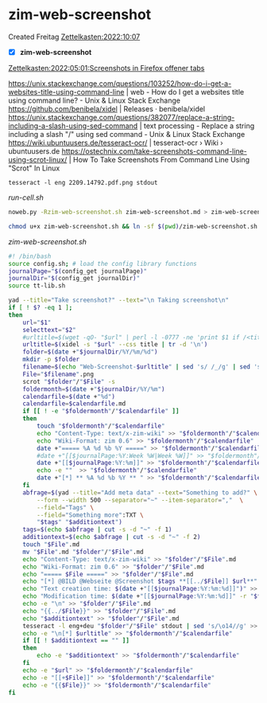 # zim-web-screenshot
Created Freitag [Zettelkasten:2022:10:07]()

- [X] **zim-web-screenshot**


[Zettelkasten:2022:05:01:Screenshots in Firefox offener tabs]()

<https://unix.stackexchange.com/questions/103252/how-do-i-get-a-websites-title-using-command-line> | web - How do I get a websites title using command line? - Unix & Linux Stack Exchange
<https://github.com/benibela/xidel> | Releases · benibela/xidel
<https://unix.stackexchange.com/questions/382077/replace-a-string-including-a-slash-using-sed-command> | text processing - Replace a string including a slash "/" using sed command - Unix & Linux Stack Exchange
<https://wiki.ubuntuusers.de/tesseract-ocr/> | tesseract-ocr › Wiki › ubuntuusers.de
<https://ostechnix.com/take-screenshots-command-line-using-scrot-linux/> | How To Take Screenshots From Command Line Using "Scrot" In Linux

``tesseract -l eng 2209.14792.pdf.png stdout``

*run-cell.sh*
```bash
noweb.py -Rzim-web-screenshot.sh zim-web-screenshot.md > zim-web-screenshot.sh && echo 'fertig'
```


```bash
chmod u+x zim-web-screenshot.sh && ln -sf $(pwd)/zim-web-screenshot.sh ~/.local/bin/zim-web-screenshot.sh && echo 'fertig'
```

*zim-web-screenshot.sh*
```bash
#! /bin/bash
source config.sh; # load the config library functions
journalPage="$(config_get journalPage)"
journalDir="$(config_get journalDir)"
source tt-lib.sh

yad --title="Take screenshot?" --text="\n Taking screenshot\n"
if [ ! $? -eq 1 ];
then
    url="$1"
    selecttext="$2"
    #urltitle=$(wget -qO- "$url" | perl -l -0777 -ne 'print $1 if /<title.*?>\s*(.*?)\s*<\/title/si' | recode html..)
    urltitle=$(xidel -s "$url" --css title | tr -d '\n')
    folder=$(date +"$journalDir/%Y/%m/%d")
    mkdir -p $folder
    filename=$(echo "Web-Screenshot-$urltitle" | sed 's/ /_/g' | sed 's/\//_/g' | sed 's/?/__/g' | sed 's/:/;/g'| sed -e "s/'/_/g" | sed 's/\"//g' | sed 's/\&/n/g' | sed -e "s/|//g" | sed 's/\[/(/g' | sed 's/\]/)/g')
    File="$filename".png
    scrot "$folder"/"$File" -s
    foldermonth=$(date +"$journalDir/%Y/%m")
    calendarfile=$(date +"%d")
    calendarfile=$calendarfile.md
    if [[ ! -e "$foldermonth"/"$calendarfile" ]] 
    then
        touch "$foldermonth"/"$calendarfile"
        echo "Content-Type: text/x-zim-wiki" >> "$foldermonth"/"$calendarfile"
        echo "Wiki-Format: zim 0.6" >> "$foldermonth"/"$calendarfile"
        date +"===== %A %d %b %Y =====" >> "$foldermonth"/"$calendarfile"
        #date +"[[$journalPage:%Y:Week %W|Week %W]]" >> "$foldermonth"/"$calendarfile"
        date +"[[$journalPage:%Y:%m]]" >> "$foldermonth"/"$calendarfile"
        echo -e ""  >> "$foldermonth"/"$calendarfile"
        date +"[*] ** %A %d %b %Y ** " >> "$foldermonth"/"$calendarfile"
    fi
    abfrage=$(yad --title="Add meta data" --text="Something to add?" \
		--form --width 500 --separator="~" --item-separator=","  \
		--field="Tags" \
		--field="Something more":TXT \
		"$tags" "$additiontext")
    tags=$(echo $abfrage | cut -s -d "~" -f 1)
    additiontext=$(echo $abfrage | cut -s -d "~" -f 2)
    touch "$File".md
    mv "$File".md "$folder"/"$File".md
    echo "Content-Type: text/x-zim-wiki" >> "$folder"/"$File".md
    echo "Wiki-Format: zim 0.6" >> "$folder"/"$File".md
    echo "===== $File =====" >> "$folder"/"$File".md
    echo "[*] @BILD @Webseite @Screenshot $tags **[[../$File]] $url**" >> "$folder"/"$File".md
    echo "Text creation time: $(date +"[[$journalPage:%Y:%m:%d]]")" >> "$folder"/"$File".md
    echo "Modification time: $(date +"[[$journalPage:%Y:%m:%d]]" -r "$folder"/"$File")" >> "$folder"/"$File".md
    echo -e "\n" >> "$folder"/"$File".md
    echo "{{../$File}}" >> "$folder"/"$File".md
    echo "$additiontext" >> "$folder"/"$File".md
    tesseract -l eng+deu "$folder"/"$File" stdout | sed 's/\o14//g' >> "$folder"/"$File".md
    echo -e "\n[*] $urltitle" >> "$foldermonth"/"$calendarfile"
    if [[ ! $additiontext == "" ]]
    then
        echo -e "$additiontext" >> "$foldermonth"/"$calendarfile"
    fi
    echo -e "$url" >> "$foldermonth"/"$calendarfile"
    echo -e "[[+$File]]" >> "$foldermonth"/"$calendarfile"
    echo -e "{{$File}}" >> "$foldermonth"/"$calendarfile"
fi
```


